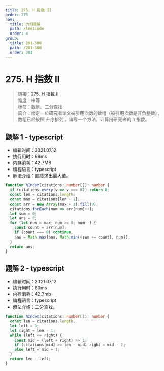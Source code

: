 ```yaml
---
title: 275. H 指数 II
order: 275
nav:
  title: 力扣题解
  path: /leetcode
  order: 4
group:
  title: 201-300
  path: /201-300
  order: 201
---
```


# 275. H 指数 II

> 链接：[275. H 指数 II](https://leetcode-cn.com/problems/h-index-ii/)  
> 难度：中等  
> 标签：数组、二分查找  
> 简介：给定一位研究者论文被引用次数的数组（被引用次数是非负整数），数组已经按照 升序排列 。编写一个方法，计算出研究者的 h 指数。

## 题解 1 - typescript

- 编辑时间：2021.07.12
- 执行用时：68ms
- 内存消耗：42.7MB
- 编程语言：typescript
- 解法介绍：直接求出最大值。

```typescript
function hIndex(citations: number[]): number {
  if (citations.every(v => v === 0)) return 0;
  const len = citations.length;
  const max = citations[len - 1];
  const arr = new Array(max + 1).fill(0);
  citations.forEach(num => arr[num]++);
  let sum = 0;
  let ans = 0;
  for (let num = max; num >= 0; num--) {
    const count = arr[num];
    if (count === 0) continue;
    ans = Math.max(ans, Math.min((sum += count), num));
  }
  return ans;
}
```

## 题解 2 - typescript

- 编辑时间：2021.07.12
- 执行用时：80ms
- 内存消耗：42.7mb
- 编程语言：typescript
- 解法介绍：二分查找。

```typescript
function hIndex(citations: number[]): number {
  const len = citations.length;
  let left = 0;
  let right = len - 1;
  while (left <= right) {
    const mid = (left + right) >> 1;
    if (citations[mid] >= len - mid) right = mid - 1;
    else left = mid + 1;
  }
  return len - left;
}
```
